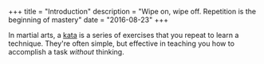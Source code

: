 +++
title = "Introduction"
description = "Wipe on, wipe off.  Repetition is the beginning of mastery"
date = "2016-08-23"
+++

In martial arts, a [kata](https://en.wikipedia.org/wiki/Kata) is a series of exercises that you repeat to learn a technique.  They're often simple, but effective in teaching you how to accomplish a task _without_ thinking.  
